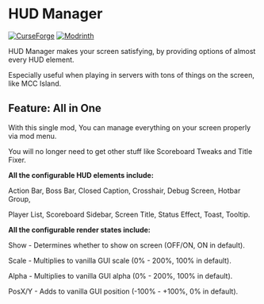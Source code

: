 # HUD Manager

[![CurseForge](http://cf.way2muchnoise.eu/full_1351618_downloads.svg)](https://www.curseforge.com/minecraft/mc-mods/hud-manager)
[![Modrinth](https://img.shields.io/modrinth/dt/hbUrCPGQ?color=00cc00&label=modrinth%20downloads)](https://modrinth.com/mod/hud-manager)

HUD Manager makes your screen satisfying, by providing options of almost every HUD element.

Especially useful when playing in servers with tons of things on the screen, like MCC Island.

## Feature: All in One

With this single mod, You can manage everything on your screen properly via mod menu.

You will no longer need to get other stuff like Scoreboard Tweaks and Title Fixer.

**All the configurable HUD elements include:**

Action Bar, Boss Bar, Closed Caption, Crosshair, Debug Screen, Hotbar Group,

Player List, Scoreboard Sidebar, Screen Title, Status Effect, Toast, Tooltip.

**All the configurable render states include:**

Show - Determines whether to show on screen (OFF/ON, ON in default).

Scale - Multiplies to vanilla GUI scale (0% - 200%, 100% in default).

Alpha - Multiplies to vanilla GUI alpha (0% - 200%, 100% in default).

PosX/Y - Adds to vanilla GUI position (-100% - +100%, 0% in default).

